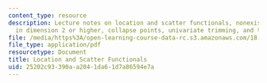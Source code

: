 ```yaml
---
content_type: resource
description: Lecture notes on location and scatter functionals, nonexistence facts
  in dimension 2 or higher, collapse points, univariate trimming, and the shorth.
file: /media/https%3A/open-learning-course-data-rc.s3.amazonaws.com/18-465-topics-in-statistics-nonparametrics-and-robustness-spring-2005/25202c93390aa2041da61d7a86594e7a_location_scatter.pdf
file_type: application/pdf
resourcetype: Document
title: Location and Scatter Functionals
uid: 25202c93-390a-a204-1da6-1d7a86594e7a
---
```

